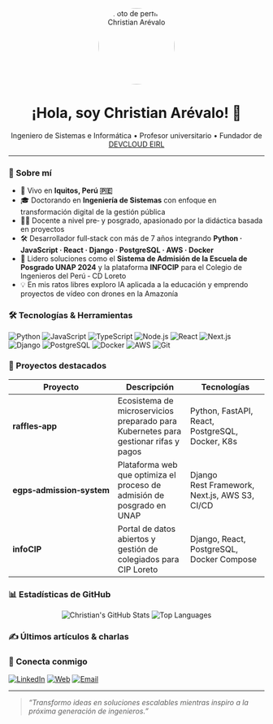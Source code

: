 <!-- Reemplaza <username> con tu nombre de usuario real de GitHub -->
<p align="center">
  <img src="https://github.com/carevalojesus.png" width="150" height="150" alt="Foto de perfil de Christian Arévalo" style="border-radius:50%;"/>
</p>

<h1 align="center">¡Hola, soy Christian Arévalo! 👋</h1>

<p align="center">
  Ingeniero de Sistemas e Informática • Profesor universitario • Fundador de <a href="https://devcloud.pe">DEVCLOUD&nbsp;EIRL</a>
</p>

---

### 📌 Sobre mí

- 📍 Vivo en **Iquitos, Perú 🇵🇪**
- 🎓 Doctorando en **Ingeniería de Sistemas** con enfoque en transformación digital de la gestión pública
- 🧑‍🏫 Docente a nivel pre‑ y posgrado, apasionado por la didáctica basada en proyectos
- 🛠️ Desarrollador full‑stack con más de 7 años integrando **Python · JavaScript · React · Django · PostgreSQL · AWS · Docker**
- 🚀 Lidero soluciones como el **Sistema de Admisión de la Escuela de Posgrado UNAP 2024** y la plataforma **INFOCIP** para el Colegio de Ingenieros del Perú ‑ CD Loreto
- 💡 En mis ratos libres exploro IA aplicada a la educación y emprendo proyectos de vídeo con drones en la Amazonía

### 🛠️ Tecnologías & Herramientas

![Python](https://img.shields.io/badge/-Python-05122A?style=flat&logo=python)
![JavaScript](https://img.shields.io/badge/-JavaScript-05122A?style=flat&logo=javascript)
![TypeScript](https://img.shields.io/badge/-TypeScript-05122A?style=flat&logo=typescript)
![Node.js](https://img.shields.io/badge/-Node.js-05122A?style=flat&logo=node.js)
![React](https://img.shields.io/badge/-React-05122A?style=flat&logo=react)
![Next.js](https://img.shields.io/badge/-Next.js-05122A?style=flat&logo=next.js)
![Django](https://img.shields.io/badge/-Django-05122A?style=flat&logo=django)
![PostgreSQL](https://img.shields.io/badge/-PostgreSQL-05122A?style=flat&logo=postgresql)
![Docker](https://img.shields.io/badge/-Docker-05122A?style=flat&logo=docker)
![AWS](https://img.shields.io/badge/-AWS-05122A?style=flat&logo=amazon-aws)
![Git](https://img.shields.io/badge/-Git-05122A?style=flat&logo=git)

### 🔭 Proyectos destacados

| Proyecto | Descripción | Tecnologías |
|----------|-------------|-------------|
| **raffles‑app** | Ecosistema de microservicios preparado para Kubernetes para gestionar rifas y pagos | Python, FastAPI, React, PostgreSQL, Docker, K8s |
| **egps‑admission‑system** | Plataforma web que optimiza el proceso de admisión de posgrado en UNAP | Django Rest Framework, Next.js, AWS S3, CI/CD |
| **infoCIP** | Portal de datos abiertos y gestión de colegiados para CIP Loreto | Django, React, PostgreSQL, Docker Compose |

### 📊 Estadísticas de GitHub
<p align="center">
  <img src="https://github-readme-stats.vercel.app/api?username=carevalojesus&show_icons=true&theme=default" alt="Christian's GitHub Stats"/>
  <img src="https://github-readme-stats.vercel.app/api/top-langs/?username=carevalojesus&layout=compact&theme=default" alt="Top Languages"/>
</p>

### ✍️ Últimos artículos & charlas
<!-- BLOG-POST-LIST:START -->
<!-- BLOG-POST-LIST:END -->

### 🤝 Conecta conmigo

[![LinkedIn](https://img.shields.io/badge/LinkedIn-0A66C2?style=for-the-badge&logo=linkedin&logoColor=white)](https://linkedin.com/in/christian-arevalo)
[![Web](https://img.shields.io/badge/Web-devcloud.pe-05122A?style=for-the-badge)](https://devcloud.pe)
[![Email](https://img.shields.io/badge/Email-hola@devcloud.pe-d14836?style=for-the-badge&logo=gmail&logoColor=white)](mailto:hola@devcloud.pe)

---

> *“Transformo ideas en soluciones escalables mientras inspiro a la próxima generación de ingenieros.”*

<!-- Sugerencias:
1. Cambia <username> por tu usuario de GitHub para que se carguen tu avatar y badges.
2. Actualiza los enlaces de redes sociales y los proyectos destacados.
3. Para que la sección de artículos se actualice en automático, considera usar un workflow como actions‑rss -->

